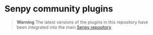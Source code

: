 # Senpy community plugins

> **Warning**
> The latest versions of the plugins in this repository have been integrated into the main [Senpy repository](https://github.com/gsi-upm/senpy).
